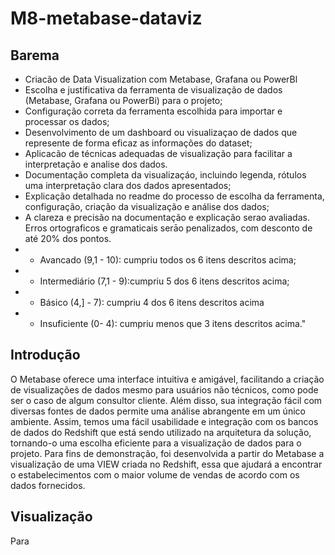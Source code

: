 # M8-metabase-dataviz

## Barema

- Criacão de Data Visualization com Metabase, Grafana ou PowerBl
- Escolha e justificativa da ferramenta de visualização de dados (Metabase, Grafana ou PowerBi) para o
projeto;
- Configuração correta da ferramenta escolhida para importar e processar os dados;
- Desenvolvimento de um dashboard ou visualizaçao de dados que represente de forma eficaz as
informações do dataset;
- Aplicacão de técnicas adequadas de visualização para facilitar a interpretação e analise dos dados.
- Documentação completa da visualizaçáo, incluindo legenda, rótulos uma interpretação clara dos
dados apresentados;
- Explicação detalhada no readme do processo de escolha da ferramenta, configuração, criação da
visualização e análise dos dados;
- A clareza e precisão na documentação e explicação serao avaliadas. Erros ortograficos e gramaticais
serāo penalizados, com desconto de até 20% dos pontos.
 - - Avancado (9,1 - 10): cumpriu todos os 6 itens descritos acima;
 - - Intermediário (7,1 - 9):cumpriu 5 dos 6 itens descritos acima;
 - - Básico (4,] - 7): cumpriu 4 dos 6 itens descritos acima
 - - Insuficiente (0- 4): cumpriu menos que 3 itens descritos acima."

## Introdução
O Metabase oferece uma interface intuitiva e amigável, facilitando a criação de visualizações de dados mesmo para usuários não técnicos, como pode ser o caso de algum consultor cliente. Além disso, sua integração fácil com diversas fontes de dados permite uma análise abrangente em um único ambiente. Assim, temos uma fácil usabilidade e integração com os bancos de dados do Redshift que está sendo utilizado na arquitetura da solução, tornando-o uma escolha eficiente para a visualização de dados para o projeto. Para fins de demonstração, foi desenvolvida a partir do Metabase a visualização de uma VIEW criada no Redshift, essa que ajudará a encontrar o estabelecimentos com o maior volume de vendas de acordo com os dados fornecidos.

## Visualização
Para 


